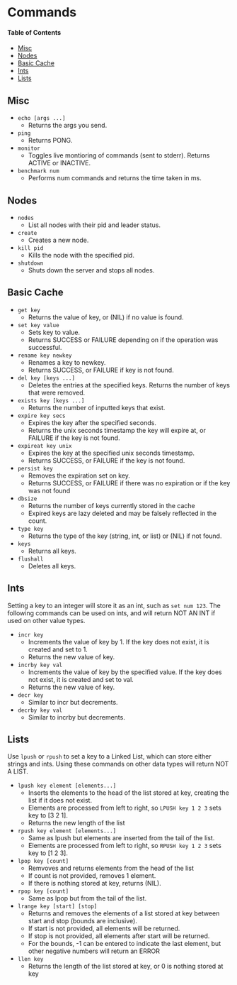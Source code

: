 # Commands
#### Table of Contents
- [Misc](#misc)
- [Nodes](#nodes)
- [Basic Cache](#basic-cache)
- [Ints](#ints)
- [Lists](#lists)

## Misc
- `echo [args ...]` 
    - Returns the args you send.
- `ping`
    - Returns PONG.
- `monitor`    
    - Toggles live montioring of commands (sent to stderr). Returns ACTIVE or INACTIVE.
- `benchmark num`
    - Performs num commands and returns the time taken in ms.
## Nodes
- `nodes`
    - List all nodes with their pid and leader status.
- `create`
    - Creates a new node.
- `kill pid`
    - Kills the node with the specified pid.
- `shutdown`
    - Shuts down the server and stops all nodes.
## Basic Cache
- `get key` 
    - Returns the value of key, or (NIL) if no value is found.
- `set key value` 
    - Sets key to value. 
    - Returns SUCCESS or FAILURE depending on if the operation was successful.
- `rename key newkey`
    - Renames a key to newkey.
    - Returns SUCCESS, or FAILURE if key is not found. 
- `del key [keys ...]` 
    - Deletes the entries at the specified keys. Returns the number of keys that were removed.
- `exists key [keys ...]`
    - Returns the number of inputted keys that exist. 
- `expire key secs`
    - Expires the key after the specified seconds.
    - Returns the unix seconds timestamp the key will expire at, or FAILURE if the key is not found.
- `expireat key unix`
    - Expires the key at the specified unix seconds timestamp.
    - Returns SUCCESS, or FAILURE if the key is not found.
- `persist key`
    - Removes the expiration set on key.
    - Returns SUCCESS, or FAILURE if there was no expiration or if the key was not found 
- `dbsize`
    - Returns the number of keys currently stored in the cache
    - Expired keys are lazy deleted and may be falsely reflected in the count.
- `type key`
    - Returns the type of the key (string, int, or list) or (NIL) if not found.
- `keys`
    - Returns all keys.
- `flushall`
    - Deletes all keys.

## Ints
Setting a key to an integer will store it as an int, such as `set num 123`. The following commands can be used on ints, and will return NOT AN INT if used on other value types.
- `incr key`
    - Increments the value of key by 1. If the key does not exist, it is created and set to 1.
    - Returns the new value of key.
- `incrby key val`
    - Increments the value of key by the specified value. If the key does not exist, it is created and set to val.
    - Returns the new value of key.
- `decr key`
    - Similar to incr but decrements.
- `decrby key val`
    - Similar to incrby but decrements.

## Lists
Use `lpush` or `rpush` to set a key to a Linked List, which can store either strings and ints. Using these commands on other data types will return NOT A LIST.
- `lpush key element [elements...]`
    - Inserts the elements to the head of the list stored at key, creating the list if it does not exist.
    - Elements are processed from left to right, so `LPUSH key 1 2 3` sets key to [3 2 1].
    - Returns the new length of the list
- `rpush key element [elements...]`
    - Same as lpush but elements are inserted from the tail of the list.
    - Elements are processed from left to right, so `RPUSH key 1 2 3` sets key to [1 2 3].
- `lpop key [count]`
    - Remvoves and returns elements from the head of the list 
    - If count is not provided, removes 1 element.
    - If there is nothing stored at key, returns (NIL).
- `rpop key [count]`
    - Same as lpop but from the tail of the list.
- `lrange key [start] [stop]`
    - Returns and removes the elements of a list stored at key between start and stop (bounds are inclusive).
    - If start is not provided, all elements will be returned.
    - If stop is not provided, all elements after start will be returned.
    - For the bounds, -1 can be entered to indicate the last element, but other negative numbers will return an ERROR
- `llen key`
    - Returns the length of the list stored at key, or 0 is nothing stored at key
